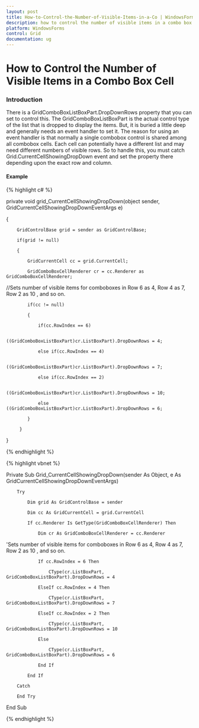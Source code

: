 ```yaml
---
layout: post
title: How-to-Control-the-Number-of-Visible-Items-in-a-Co | WindowsForms | Syncfusion
description: how to control the number of visible items in a combo box cell
platform: WindowsForms
control: Grid
documentation: ug
---
```


# How to Control the Number of Visible Items in a Combo Box Cell

### Introduction

There is a GridComboBoxListBoxPart.DropDownRows property that you can set to control this. The GridComboBoxListBoxPart is the actual control type of the list that is dropped to display the items. But, it is buried a little deep and generally needs an event handler to set it. The reason for using an event handler is that normally a single combobox control is shared among all combobox cells. Each cell can potentially have a different list and may need different numbers of visible rows. So to handle this, you must catch Grid.CurrentCellShowingDropDown event and set the property there depending upon the exact row and column.

#### Example

{% highlight c# %}



private void grid_CurrentCellShowingDropDown(object sender, GridCurrentCellShowingDropDownEventArgs e)

{ 

        GridControlBase grid = sender as GridControlBase; 

        if(grid != null) 

        { 

            GridCurrentCell cc = grid.CurrentCell; 

            GridComboBoxCellRenderer cr = cc.Renderer as GridComboBoxCellRenderer;



//Sets number of visible items for comboboxes in Row 6 as 4, Row 4 as 7, Row 2 as 10 , and so on. 

            if(cc != null) 

            { 

                if(cc.RowIndex == 6) 

                     ((GridComboBoxListBoxPart)cr.ListBoxPart).DropDownRows = 4; 

                else if(cc.RowIndex == 4) 

                     ((GridComboBoxListBoxPart)cr.ListBoxPart).DropDownRows = 7; 

                else if(cc.RowIndex == 2)

                     ((GridComboBoxListBoxPart)cr.ListBoxPart).DropDownRows = 10; 

                else ((GridComboBoxListBoxPart)cr.ListBoxPart).DropDownRows = 6; 

            } 

         }

}


{% endhighlight %}


{% highlight vbnet %}



Private Sub Grid_CurrentCellShowingDropDown(sender As Object, e As GridCurrentCellShowingDropDownEventArgs)

        Try

            Dim grid As GridControlBase = sender

            Dim cc As GridCurrentCell = grid.CurrentCell

            If cc.Renderer Is GetType(GridComboBoxCellRenderer) Then

                Dim cr As GridComboBoxCellRenderer = cc.Renderer



'Sets number of visible items for comboboxes in Row 6 as 4, Row 4 as 7, Row 2 as 10 , and so on.

                If cc.RowIndex = 6 Then

                    CType(cr.ListBoxPart, GridComboBoxListBoxPart).DropDownRows = 4

                ElseIf cc.RowIndex = 4 Then

                    CType(cr.ListBoxPart, GridComboBoxListBoxPart).DropDownRows = 7

                ElseIf cc.RowIndex = 2 Then

                    CType(cr.ListBoxPart, GridComboBoxListBoxPart).DropDownRows = 10

                Else

                    CType(cr.ListBoxPart, GridComboBoxListBoxPart).DropDownRows = 6

                End If

            End If

        Catch

        End Try

End Sub




{% endhighlight %}